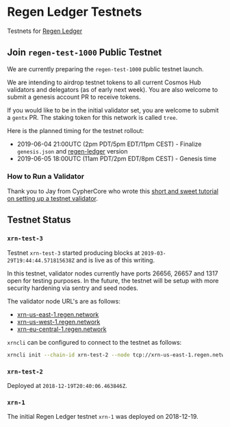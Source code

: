 # Regen Ledger Testnets

Testnets for [Regen Ledger](https://github.com/regen-network/regen-ledger)

## Join `regen-test-1000` Public Testnet

We are currently preparing the `regen-test-1000` public testnet launch.

We are intending to airdrop testnet tokens to all current Cosmos Hub validators
and delegators (as of early next week). You are also welcome to submit a genesis
account PR to receive tokens.

If you would like to be in the initial validator set, you are welcome to submit
a `gentx` PR. The staking token for this network is called `tree`.

Here is the planned timing for the testnet rollout:
- 2019-06-04 21:00UTC (2pm PDT/5pm EDT/11pm CEST) - Finalize `genesis.json` and  [regen-ledger](https://github.com/regen-network/regen-ledger) version
- 2019-06-05 18:00UTC (11am PDT/2pm EDT/8pm CEST) - Genesis time

### How to Run a Validator
Thank you to Jay from CypherCore who wrote this [short and sweet tutorial on setting up a testnet validator](https://www.notion.so/jim380/Regen-Ledger-Node-Set-up-67ede4023f1b45f99724ac52386a1130).

## Testnet Status

### `xrn-test-3`

Testnet `xrn-test-3` started producing blocks at `2019-03-29T19:44:44.571815638Z` and is live as of this writing.

In this testnet, validator nodes currently have ports 26656, 26657 and 1317 open for testing purposes. In the future,
the testnet will be setup with more security hardening via sentry and seed nodes.

The validator node URL's are as follows:

* [xrn-us-east-1.regen.network](http://xrn-us-east-1.regen.network:26657)
* [xrn-us-west-1.regen.network](http://xrn-us-west-1.regen.network:26657)
* [xrn-eu-central-1.regen.network](http://xrn-eu-central-1.regen.network:26657)

`xrncli` can be configured to connect to the testnet as follows:

```sh
xrncli init --chain-id xrn-test-2 --node tcp://xrn-us-east-1.regen.network:26657
```

### `xrn-test-2`

Deployed at `2018-12-19T20:40:06.463846Z`.

### `xrn-1`

The initial Regen Ledger testnet `xrn-1` was deployed on 2018-12-19.

```
